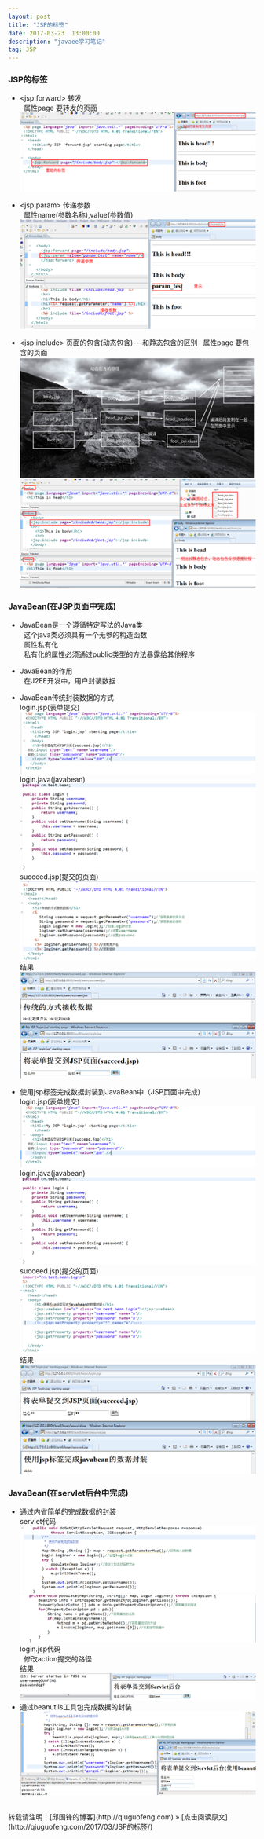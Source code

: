 ```yaml
---
layout: post
title: "JSP的标签"
date: 2017-03-23  13:00:00
description: "javaee学习笔记"
tag: JSP 
---
```

### JSP的标签
* &lt;jsp:forward&gt;	转发<br />
&nbsp;&nbsp;属性page	要转发的页面
![no](/assets/active_images/javaweb/jsp/30.png)

* &lt;jsp:param&gt;	传递参数<br />
&nbsp;&nbsp;属性name(参数名称),value(参数值)
![no](/assets/active_images/javaweb/jsp/31.png)

* &lt;jsp:include&gt;	页面的包含(动态包含)---和[静态包含](http://qiuguofeng.com/2017/03/JSP语法/)的区别
&nbsp;&nbsp;属性page	要包含的页面<br />
![no](/assets/active_images/javaweb/jsp/32.png)
![no](/assets/active_images/javaweb/jsp/33.png)

### JavaBean(在JSP页面中完成)
* JavaBean是一个遵循特定写法的Java类<br />
&nbsp;&nbsp;这个java类必须具有一个无参的构造函数<br />
&nbsp;&nbsp;属性私有化<br />
&nbsp;&nbsp;私有化的属性必须通过public类型的方法暴露给其他程序<br />
* JavaBean的作用<br />
&nbsp;&nbsp;在J2EE开发中，用户封装数据<br />
* JavaBean传统封装数据的方式<br />
login.jsp(表单提交)<br />
![no](/assets/active_images/javaweb/jsp/34.png)
login.java(javabean)<br />
![no](/assets/active_images/javaweb/jsp/35.png)
succeed.jsp(提交的页面)<br />
![no](/assets/active_images/javaweb/jsp/36.png)
结果<br />
![no](/assets/active_images/javaweb/jsp/37.png)

* 使用jsp标签完成数据封装到JavaBean中（JSP页面中完成)<br />
login.jsp(表单提交)<br />
![no](/assets/active_images/javaweb/jsp/34.png)
login.java(javabean)<br />
![no](/assets/active_images/javaweb/jsp/35.png)
succeed.jsp(提交的页面)<br />
![no](/assets/active_images/javaweb/jsp/38.png)
结果<br />
![no](/assets/active_images/javaweb/jsp/39.png)

### JavaBean(在servlet后台中完成)
* 通过内省简单的完成数据的封装<br />
servlet代码<br />
![no](/assets/active_images/javaweb/jsp/40.png)
![no](/assets/active_images/javaweb/jsp/41.png)
login.jsp代码<br />
&nbsp;&nbsp;修改action提交的路径<br />
结果<br />
![no](/assets/active_images/javaweb/jsp/42.png)
* 通过beanutils工具包完成数据的封装<br />
![no](/assets/active_images/javaweb/jsp/43.png)


<br />
转载请注明：[邱国锋的博客](http://qiuguofeng.com) » [点击阅读原文](http://qiuguofeng.com/2017/03/JSP的标签/)


